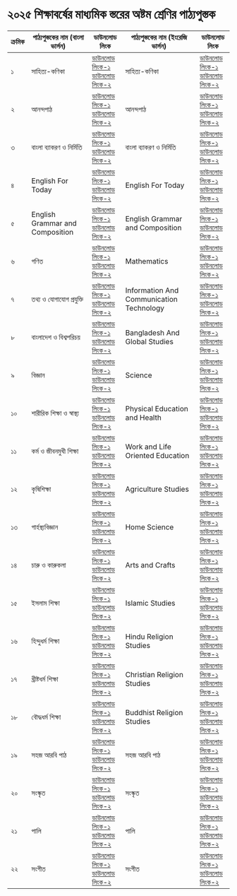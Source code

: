 # ২০২৫ শিক্ষাবর্ষের মাধ্যমিক স্তরের অষ্টম শ্রেণির পাঠ্যপুস্তক

| ক্রমিক | পাঠ্যপুস্তকের নাম (বাংলা ভার্সন) | ডাউনলোড লিংক | পাঠ্যপুস্তকের নাম (ইংরেজি ভার্সন) | ডাউনলোড লিংক |
| --- | --- | --- | --- | --- |
| ১ | সাহিত্য-কণিকা | [ডাউনলোড লিংক-১](https://drive.google.com/file/d/14Hg8HRdcjqnhy2raqoAbHL8oHLUbUSwA/view?usp=drive_link)<br>[ডাউনলোড লিংক-২](https://drive.egovcloud.gov.bd/index.php/s/SgTEovt8NxWqBis) | সাহিত্য-কণিকা | [ডাউনলোড লিংক-১](http://drive.google.com/file/d/14Hg8HRdcjqnhy2raqoAbHL8oHLUbUSwA/view?usp=drive_link)<br>[ডাউনলোড লিংক-২](https://drive.egovcloud.gov.bd/index.php/s/SgTEovt8NxWqBis) |
| ২ | আনন্দপাঠ | [ডাউনলোড লিংক-১](https://drive.google.com/file/d/1fm9ocm4MA3n3SFRpX8KM8sNN0-8Wl_ap/view?usp=drive_link)<br>[ডাউনলোড লিংক-২](https://drive.egovcloud.gov.bd/index.php/s/XFrXFBFGGCbQS1p) | আনন্দপাঠ | [ডাউনলোড লিংক-১](https://drive.google.com/file/d/1fm9ocm4MA3n3SFRpX8KM8sNN0-8Wl_ap/view?usp=drive_link)<br>[ডাউনলোড লিংক-২](https://drive.egovcloud.gov.bd/index.php/s/XFrXFBFGGCbQS1p) |
| ৩ | বাংলা ব্যাকরণ ও নির্মিতি | [ডাউনলোড লিংক-১](https://drive.google.com/file/d/117pXoJyf_LnJgxOy7R9-HcYMOGHeh2cq/view?usp=drive_link)<br>[ডাউনলোড লিংক-২](https://drive.egovcloud.gov.bd/index.php/s/0VnlOZJDlBtxAtw) | বাংলা ব্যাকরণ ও নির্মিতি | [ডাউনলোড লিংক-১](https://drive.google.com/file/d/117pXoJyf_LnJgxOy7R9-HcYMOGHeh2cq/view?usp=drive_link)<br>[ডাউনলোড লিংক-২](https://drive.egovcloud.gov.bd/index.php/s/0VnlOZJDlBtxAtw) |
| ৪ | English For Today | [ডাউনলোড লিংক-১](https://drive.google.com/file/d/1N7E-_Dgd1xX5VC4GmJamf4Yo4VEzvTvu/view?usp=drive_link)<br>[ডাউনলোড লিংক-২](https://drive.egovcloud.gov.bd/index.php/s/xDfgTiamMnHwHYH) | English For Today | [ডাউনলোড লিংক-১](https://drive.google.com/file/d/1N7E-_Dgd1xX5VC4GmJamf4Yo4VEzvTvu/view?usp=drive_link)<br>[ডাউনলোড লিংক-২](https://drive.egovcloud.gov.bd/index.php/s/xDfgTiamMnHwHYH) |
| ৫ | English Grammar and Composition | [ডাউনলোড লিংক-১](https://drive.google.com/file/d/1MG0Kr84imLCw4gfAPKheQfxZo9JuQ611/view?usp=drive_link)<br>[ডাউনলোড লিংক-২](https://drive.egovcloud.gov.bd/index.php/s/XU46PNeZmN9o4rH) | English Grammar and Composition | [ডাউনলোড লিংক-১](https://drive.google.com/file/d/1MG0Kr84imLCw4gfAPKheQfxZo9JuQ611/view?usp=drive_link)<br>[ডাউনলোড লিংক-২](https://drive.egovcloud.gov.bd/index.php/s/XU46PNeZmN9o4rH) |
| ৬ | গণিত | [ডাউনলোড লিংক-১](https://drive.google.com/file/d/1UTGLGuQxMMaK_YgErIivbMI_3PcvkRbc/view?usp=drive_link)<br>[ডাউনলোড লিংক-২](https://drive.egovcloud.gov.bd/index.php/s/FTh3rMfB7Jcd2Y9) | Mathematics | [ডাউনলোড লিংক-১](https://drive.google.com/file/d/19-BM0RFDNg67dfiPjdya_ULIJCFe_Itn/view?usp=drive_link)<br>[ডাউনলোড লিংক-২](https://drive.egovcloud.gov.bd/index.php/s/FIjMg6cxpt4C4jz) |
| ৭ | তথ্য ও যোগাযোগ প্রযুক্তি | [ডাউনলোড লিংক-১](https://drive.google.com/file/d/152cFSzvuZOrWo_BuYhgMav91g8pRpv9I/view?usp=drive_link)<br>[ডাউনলোড লিংক-২](https://drive.egovcloud.gov.bd/index.php/s/xaGXxogVQv1bD7H) | Information And Communication Technology | [ডাউনলোড লিংক-১](https://drive.google.com/file/d/1Z3f9fIUXTADaCUM0bLZieKH2bqGJw98D/view?usp=drive_link)<br>[ডাউনলোড লিংক-২](https://drive.egovcloud.gov.bd/index.php/s/PQWSmzwv26jAHyz) |
| ৮ | বাংলাদেশ ও বিশ্বপরিচয় | [ডাউনলোড লিংক-১](https://drive.google.com/file/d/1HIxFLkgo4ZLG-qUz2achu5K_v40T0cfn/view?usp=drive_link)<br>[ডাউনলোড লিংক-২](https://drive.egovcloud.gov.bd/index.php/s/JhItWQKHSY2F6oF) | Bangladesh And Global Studies | [ডাউনলোড লিংক-১](https://drive.google.com/file/d/1vokuV3oRerVx-p9GkxKiKH0eRj4aACuF/view?usp=drive_link)<br>[ডাউনলোড লিংক-২](https://drive.egovcloud.gov.bd/index.php/s/Cgo65egscarQmOu) |
| ৯ | বিজ্ঞান | [ডাউনলোড লিংক-১](https://drive.google.com/file/d/1a5-WIfGsqunOpFz55nCL-AK2y5XVs7zB/view?usp=drive_link)<br>[ডাউনলোড লিংক-২](https://drive.egovcloud.gov.bd/index.php/s/nKUjq6Q1ClAmaL6) | Science | [ডাউনলোড লিংক-১](https://drive.google.com/file/d/1x4Pb9ytb9CaU18NH2Y62MHgZZhKadFY8/view?usp=drive_link)<br>[ডাউনলোড লিংক-২](https://drive.egovcloud.gov.bd/index.php/s/xTAiJpmYK0Ms1Bv) |
| ১০ | শারীরিক শিক্ষা ও স্বাস্থ্য | [ডাউনলোড লিংক-১](https://drive.google.com/file/d/1uHVBwpr6kIxxHnd1eAAn5HOExlvX3UPb/view?usp=drive_link)<br>[ডাউনলোড লিংক-২](https://drive.egovcloud.gov.bd/index.php/s/r4IDBV2YmjtwNkV) | Physical Education and Health | [ডাউনলোড লিংক-১](https://drive.google.com/file/d/11SZZ6mlK2_dHI7LopIonSmYXPf1alsxe/view?usp=drive_link)<br>[ডাউনলোড লিংক-২](https://drive.egovcloud.gov.bd/index.php/s/JfwIjMTNQTwbVPr) |
| ১১ | কর্ম ও জীবনমুখী শিক্ষা | [ডাউনলোড লিংক-১](https://drive.google.com/file/d/1QULadFx0awbKWKzbUm068CvP5MGr4SAT/view?usp=drive_link)<br>[ডাউনলোড লিংক-২](https://drive.egovcloud.gov.bd/index.php/s/tG6zLoTqLw8pvWx) | Work and Life Oriented Education | [ডাউনলোড লিংক-১](https://drive.google.com/file/d/1wfkrsdi3f9kyNP7M1LYmI2gpQbdH-FoV/view?usp=drive_link)<br>[ডাউনলোড লিংক-২](https://drive.egovcloud.gov.bd/index.php/s/EcANaZDcKZaYCkJ) |
| ১২ | কৃষিশিক্ষা | [ডাউনলোড লিংক-১](https://drive.google.com/file/d/1hpNzkGvJ6Q5efgSB7-Dtt1FnSYrh3zZu/view?usp=drive_link)<br>[ডাউনলোড লিংক-২](https://drive.egovcloud.gov.bd/index.php/s/wyV5DoN5qlnJDjH) | Agriculture Studies | [ডাউনলোড লিংক-১](https://drive.google.com/file/d/1OryZ5xRK3itFLpaZlwnmrGF_BRxPgaqp/view?usp=drive_link)<br>[ডাউনলোড লিংক-২](https://drive.egovcloud.gov.bd/index.php/s/OJvrjm7d60GK4Hh) |
| ১৩ | গার্হস্থ্যবিজ্ঞান | [ডাউনলোড লিংক-১](https://drive.google.com/file/d/1vODdjg4T1KhM1G9bGgCMPOuGO8Bz8Wp_/view?usp=drive_link)<br>[ডাউনলোড লিংক-২](https://drive.egovcloud.gov.bd/index.php/s/SUekiGbjVeFmZx5) | Home Science | [ডাউনলোড লিংক-১](https://drive.google.com/file/d/1_YZytnPwx1MOIYGBoqBliuJg4oMSyVJp/view?usp=drive_link)<br>[ডাউনলোড লিংক-২](https://drive.egovcloud.gov.bd/index.php/s/Kxeq1LFUPqc88Pn) |
| ১৪ | চারু ও কারুকলা | [ডাউনলোড লিংক-১](https://drive.google.com/file/d/1DR-3Sb7l7jB2euT8QLfHC84o4035klz4/view?usp=drive_link)<br>[ডাউনলোড লিংক-২](https://drive.egovcloud.gov.bd/index.php/s/cKNGc8bS1zyBxj6) | Arts and Crafts | [ডাউনলোড লিংক-১](https://drive.google.com/file/d/14g0JrkDdzbpGGW3o2ONwQ7fc6DN8Gsq1/view?usp=drive_link)<br>[ডাউনলোড লিংক-২](https://drive.egovcloud.gov.bd/index.php/s/OVvu4F6eVSV98Yj) |
| ১৫ | ইসলাম শিক্ষা | [ডাউনলোড লিংক-১](https://drive.google.com/file/d/1108SRYaCP3Po5M3DU1lWe8ZtIhLFTloJ/view?usp=drive_link)<br>[ডাউনলোড লিংক-২](https://drive.egovcloud.gov.bd/index.php/s/IAmNdmYi5h1TmtS) | Islamic Studies | [ডাউনলোড লিংক-১](https://drive.google.com/file/d/1zaEau5hFNcCMBBtaWjlnV0OzuyRRm9wM/view?usp=drive_link)<br>[ডাউনলোড লিংক-২](https://drive.egovcloud.gov.bd/index.php/s/4mZz53TMmYBmdon) |
| ১৬ | হিন্দুধর্ম শিক্ষা | [ডাউনলোড লিংক-১](https://drive.google.com/file/d/1t47vMMl7N0tzBbJ85xOh40SHm45cLvfw/view?usp=drive_link)<br>[ডাউনলোড লিংক-২](https://drive.egovcloud.gov.bd/index.php/s/KdXTzV30NYkPvnt) | Hindu Religion Studies | [ডাউনলোড লিংক-১](https://drive.google.com/file/d/1_riBeeporLqsvXnqXL6THAGaWQOwTKYT/view?usp=drive_link)<br>[ডাউনলোড লিংক-২](https://drive.egovcloud.gov.bd/index.php/s/sTInlZjT85Ey6qG) |
| ১৭ | খ্রীষ্টধর্ম শিক্ষা | [ডাউনলোড লিংক-১](https://drive.google.com/file/d/1Zi57J9PoL1Pr7kwuDaSXQ1V0qvqAlodZ/view?usp=drive_link)<br>[ডাউনলোড লিংক-২](https://drive.egovcloud.gov.bd/index.php/s/s4G5d3HX4kChMRm) | Christian Religion Studies | [ডাউনলোড লিংক-১](https://drive.google.com/file/d/1BSo9zr-kZ5xJtsMDpDR1-FhMDBo35O5I/view?usp=drive_link)<br>[ডাউনলোড লিংক-২](https://drive.egovcloud.gov.bd/index.php/s/nUTqv7eXcd8Hcnh) |
| ১৮ | বৌদ্ধধর্ম শিক্ষা | [ডাউনলোড লিংক-১](https://drive.google.com/file/d/1Mv7viQSTOXgdUsQA71HlxRi0qmWn3apc/view?usp=drive_link)<br>[ডাউনলোড লিংক-২](https://drive.egovcloud.gov.bd/index.php/s/KbINEC4qWvsy9W6) | Buddhist Religion Studies | [ডাউনলোড লিংক-১](https://drive.google.com/file/d/1korLpjZRhVZiT0Q0VB1Bdsf9hVeKokZl/view?usp=drive_link)<br>[ডাউনলোড লিংক-২](https://drive.egovcloud.gov.bd/index.php/s/q59mQ84V3mrNeA3) |
| ১৯ | সহজ আরবি পাঠ | [ডাউনলোড লিংক-১](https://drive.google.com/file/d/1I4966t-MMGWtMvIZeHpddEBNnedALluV/view?usp=drive_link)<br>[ডাউনলোড লিংক-২](https://drive.egovcloud.gov.bd/index.php/s/jTFluSDaoG7qKBG) | সহজ আরবি পাঠ | [ডাউনলোড লিংক-১](https://drive.google.com/file/d/1I4966t-MMGWtMvIZeHpddEBNnedALluV/view?usp=drive_link)<br>[ডাউনলোড লিংক-২](https://drive.egovcloud.gov.bd/index.php/s/jTFluSDaoG7qKBG) |
| ২০ | সংস্কৃত | [ডাউনলোড লিংক-১](https://drive.google.com/file/d/1G9lQJ5pWvIQv3CxrsGg0uS8kxay9vC0X/view?usp=drive_link)<br>[ডাউনলোড লিংক-২](https://drive.egovcloud.gov.bd/index.php/s/4GH4OEHozQNaod4) | সংস্কৃত | [ডাউনলোড লিংক-১](https://drive.google.com/file/d/1G9lQJ5pWvIQv3CxrsGg0uS8kxay9vC0X/view?usp=drive_link)<br>[ডাউনলোড লিংক-২](https://drive.egovcloud.gov.bd/index.php/s/4GH4OEHozQNaod4) |
| ২১ | পালি | [ডাউনলোড লিংক-১](https://drive.google.com/file/d/1DeUhz6u87tbJ3Bnwr4zqj0MBYgqhqTd5/view?usp=drive_link)<br>[ডাউনলোড লিংক-২](https://drive.egovcloud.gov.bd/index.php/s/cd3Veb32FGvqar8) | পালি | [ডাউনলোড লিংক-১](https://drive.google.com/file/d/1DeUhz6u87tbJ3Bnwr4zqj0MBYgqhqTd5/view?usp=drive_link)<br>[ডাউনলোড লিংক-২](https://drive.egovcloud.gov.bd/index.php/s/cd3Veb32FGvqar8) |
| ২২ | সংগীত | [ডাউনলোড লিংক-১](https://drive.google.com/file/d/1dNmNrKz3pccmSY9lZEMvRkkwVa9C7cIp/view?usp=drive_link)<br>[ডাউনলোড লিংক-২](https://drive.egovcloud.gov.bd/index.php/s/BfG1mwuFzdu80ot) | সংগীত | [ডাউনলোড লিংক-১](https://drive.google.com/file/d/1dNmNrKz3pccmSY9lZEMvRkkwVa9C7cIp/view?usp=drive_link)<br>[ডাউনলোড লিংক-২](https://drive.egovcloud.gov.bd/index.php/s/BfG1mwuFzdu80ot) |
